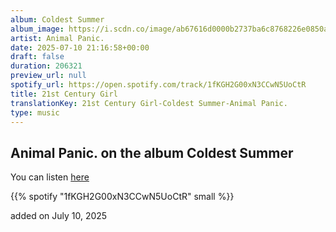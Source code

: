 ```yaml
---
album: Coldest Summer
album_image: https://i.scdn.co/image/ab67616d0000b2737ba6c8768226e0850a8fd800
artist: Animal Panic.
date: 2025-07-10 21:16:58+00:00
draft: false
duration: 206321
preview_url: null
spotify_url: https://open.spotify.com/track/1fKGH2G00xN3CCwN5UoCtR
title: 21st Century Girl
translationKey: 21st Century Girl-Coldest Summer-Animal Panic.
type: music
---
```



## Animal Panic. on the album Coldest Summer

You can listen [here](https://open.spotify.com/track/1fKGH2G00xN3CCwN5UoCtR)

{{% spotify "1fKGH2G00xN3CCwN5UoCtR" small %}}

added on July 10, 2025